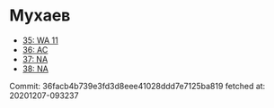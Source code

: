 # Мухаев
- [35: WA 11](35.md)
- [36: AC](36.md)
- [37: NA](37.md)
- [38: NA](38.md)

Commit: 36facb4b739e3fd3d8eee41028ddd7e7125ba819
 fetched at: 20201207-093237
